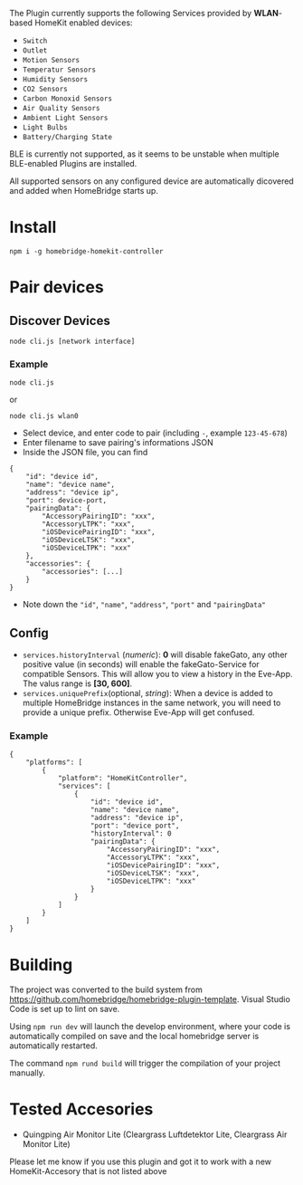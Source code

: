 The Plugin currently supports the following Services provided by **WLAN**-based HomeKit enabled devices:
 - `Switch`
 - `Outlet`
 - `Motion Sensors`
 - `Temperatur Sensors`
 - `Humidity Sensors`
 - `CO2 Sensors`
-  `Carbon Monoxid Sensors`
 - `Air Quality Sensors`
 - `Ambient Light Sensors`
 - `Light Bulbs`
 - `Battery/Charging State`

BLE is currently not supported, as it seems to be unstable when multiple BLE-enabled Plugins are installed.

All supported sensors on any configured device are automatically dicovered and added when HomeBridge starts up.
# Install
```
npm i -g homebridge-homekit-controller

```

# Pair devices

## Discover Devices
```
node cli.js [network interface]
```

### Example

```
node cli.js
```

or

```
node cli.js wlan0
```

- Select device, and enter code to pair (including `-`, example `123-45-678`)
- Enter filename to save pairing's informations JSON
- Inside the JSON file, you can find

```
{
    "id": "device id",
    "name": "device name",
    "address": "device ip",
    "port": device-port,
    "pairingData": {
        "AccessoryPairingID": "xxx",
        "AccessoryLTPK": "xxx",
        "iOSDevicePairingID": "xxx",
        "iOSDeviceLTSK": "xxx",
        "iOSDeviceLTPK": "xxx"
    },
    "accessories": {
        "accessories": [...]
    }
}
```
- Note down the `"id"`, `"name"`, `"address"`, `"port"` and `"pairingData"`
  



## Config

- `services.historyInterval` (*numeric*): **0** will disable fakeGato, any other positive value (in seconds) will enable the fakeGato-Service for compatible Sensors. This will allow you to view a history in the Eve-App. The valus range is **[30, 600]**.
- `services.uniquePrefix`(optional, *string*): When a device is added to multiple HomeBridge instances in the same network, you will need to provide a unique prefix. Otherwise Eve-App will get confused.

### Example
```
{
    "platforms": [
        {
            "platform": "HomeKitController",            
            "services": [
                {
                    "id": "device id",
                    "name": "device name",
                    "address": "device ip",
                    "port": "device port",
                    "historyInterval": 0
                    "pairingData": {
                        "AccessoryPairingID": "xxx",
                        "AccessoryLTPK": "xxx",
                        "iOSDevicePairingID": "xxx",
                        "iOSDeviceLTSK": "xxx",
                        "iOSDeviceLTPK": "xxx"
                    }
                }
            ]
        }    
    ]
}
```

# Building
The project was converted to the build system from https://github.com/homebridge/homebridge-plugin-template. Visual Studio Code is set up to lint on save. 

Using `npm run dev` will launch the develop environment, where your code is automatically compiled on save and the local homebridge server is automatically restarted.

The command `npm rund build` will trigger the compilation of your project manually.

# Tested Accesories

- Quingping Air Monitor Lite (Cleargrass Luftdetektor Lite, Cleargrass Air Monitor Lite)

Please let me know if you use this plugin and got it to work with a new HomeKit-Accesory that is not listed above